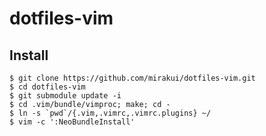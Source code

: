 dotfiles-vim
============

## Install
```
$ git clone https://github.com/mirakui/dotfiles-vim.git
$ cd dotfiles-vim
$ git submodule update -i
$ cd .vim/bundle/vimproc; make; cd -
$ ln -s `pwd`/{.vim,.vimrc,.vimrc.plugins} ~/
$ vim -c ':NeoBundleInstall'
```
